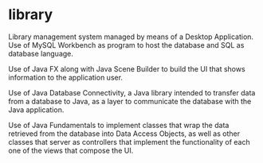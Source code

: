 # library
Library management system managed by means of a Desktop Application. 
Use of MySQL Workbench as program to host the database and SQL as database language.

Use of Java FX along with Java Scene Builder to build the UI that shows information
to the application user.

Use of Java Database Connectivity, a Java library intended to transfer data from 
a database to Java, as a layer to communicate the database with the Java application.

Use of Java Fundamentals to implement classes that wrap the data retrieved from the
database into Data Access Objects, as well as other classes that server as controllers 
that implement the functionality of each one of the views that compose the UI.  
